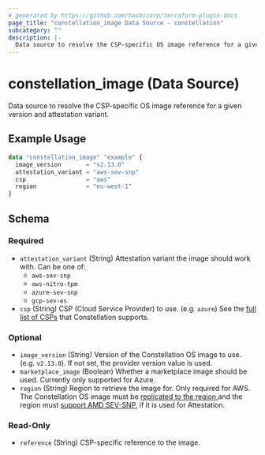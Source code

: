 ```yaml
---
# generated by https://github.com/hashicorp/terraform-plugin-docs
page_title: "constellation_image Data Source - constellation"
subcategory: ""
description: |-
  Data source to resolve the CSP-specific OS image reference for a given version and attestation variant.
---
```


# constellation_image (Data Source)

Data source to resolve the CSP-specific OS image reference for a given version and attestation variant.

## Example Usage

```terraform
data "constellation_image" "example" {
  image_version       = "v2.13.0"
  attestation_variant = "aws-sev-snp"
  csp                 = "aws"
  region              = "eu-west-1"
}
```

<!-- schema generated by tfplugindocs -->
## Schema

### Required

- `attestation_variant` (String) Attestation variant the image should work with. Can be one of:
  * `aws-sev-snp`
  * `aws-nitro-tpm`
  * `azure-sev-snp`
  * `gcp-sev-es`
- `csp` (String) CSP (Cloud Service Provider) to use. (e.g. `azure`)
See the [full list of CSPs](https://docs.edgeless.systems/constellation/overview/clouds) that Constellation supports.

### Optional

- `image_version` (String) Version of the Constellation OS image to use. (e.g. `v2.13.0`). If not set, the provider version value is used.
- `marketplace_image` (Boolean) Whether a marketplace image should be used. Currently only supported for Azure.
- `region` (String) Region to retrieve the image for. Only required for AWS.
The Constellation OS image must be [replicated to the region](https://docs.edgeless.systems/constellation/workflows/config),and the region must [support AMD SEV-SNP](https://docs.aws.amazon.com/AWSEC2/latest/UserGuide/snp-requirements.html), if it is used for Attestation.

### Read-Only

- `reference` (String) CSP-specific reference to the image.

